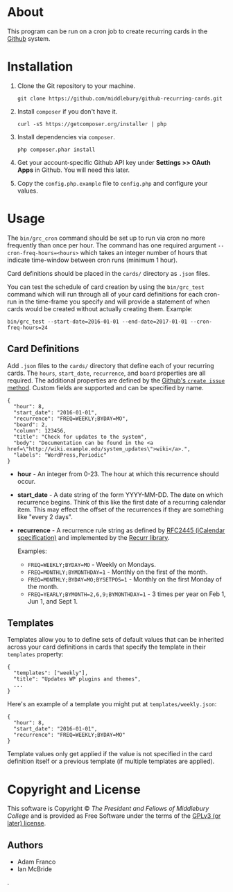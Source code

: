 About
=====

This program can be run on a cron job to create recurring cards in the [Github](https://github.com/)
system.

Installation
============

1. Clone the Git repository to your machine.

       git clone https://github.com/middlebury/github-recurring-cards.git

2. Install `composer` if you don't have it.

       curl -sS https://getcomposer.org/installer | php

3. Install dependencies via `composer`.

       php composer.phar install

4. Get your account-specific Github API key under **Settings >> OAuth Apps** in Github. You will need this later.

5. Copy the `config.php.example` file to `config.php` and configure your values.

Usage
=====

The `bin/grc_cron` command should be set up to run via cron no more frequently than
once per hour. The command has one required argument `--cron-freq-hours=<hours>`
which takes an integer number of hours that indicate time-window between cron runs (minimum 1 hour).

Card definitions should be placed in the `cards/` directory as `.json` files.

You can test the schedule of card creation by using the `bin/grc_test` command which
will run through all of your card definitions for each cron-run in the time-frame you
specify and will provide a statement of when cards would be created without actually
creating them. Example:

    bin/grc_test --start-date=2016-01-01 --end-date=2017-01-01 --cron-freq-hours=24

Card Definitions
----------------

Add `.json` files to the `cards/` directory that define each of your recurring
cards. The `hours`, `start_date`, `recurrence`, and `board` properties are all
required. The additional properties are defined by the
[Github's `create issue` method](https://developer.github.com/v3/issues/#create-an-issue).
Custom fields are supported and can be specified by name.

    {
      "hour": 8,
      "start_date": "2016-01-01",
      "recurrence": "FREQ=WEEKLY;BYDAY=MO",
      "board": 2,
      "column": 123456,
      "title": "Check for updates to the system",
      "body": "Documentation can be found in the <a href=\"http://wiki.example.edu/system_updates\">wiki</a>.",
      "labels": "WordPress,Periodic"
    }

* **hour** - An integer from 0-23. The hour at which this recurrence should occur.

* **start_date** - A date string of the form YYYY-MM-DD. The date on which recurrence begins.
  Think of this like the first date of a recurring calendar item. This may effect the offset
  of the recurrences if they are something like "every 2 days".

* **recurrence** - A recurrence rule string as defined by
  [RFC2445 (iCalendar specification)](https://tools.ietf.org/html/rfc2445#section-4.3.10) and implemented by the
  [Recurr library](https://github.com/simshaun/recurr).

  Examples:

  * `FREQ=WEEKLY;BYDAY=MO` - Weekly on Mondays.
  * `FREQ=MONTHLY;BYMONTHDAY=1` - Monthly on the first of the month.
  * `FREQ=MONTHLY;BYDAY=MO;BYSETPOS=1` - Monthly on the first Monday of the month.
  * `FREQ=YEARLY;BYMONTH=2,6,9;BYMONTHDAY=1` - 3 times per year on Feb 1, Jun 1, and Sept 1.

Templates
---------
Templates allow you to to define sets of default values that can be inherited across your card
definitions in cards that specify the template in their `templates` property:

    {
      "templates": ["weekly"],
      "title": "Updates WP plugins and themes",
      ...
    }

Here's an example of a template you might put at `templates/weekly.json`:

    {
      "hour": 8,
      "start_date": "2016-01-01",
      "recurrence": "FREQ=WEEKLY;BYDAY=MO"
    }

Template values only get applied if the value is not specified in the card definition
itself or a previous template (if multiple templates are applied).

Copyright and License
===================
This software is Copyright © *The President and Fellows of Middlebury College* and is provided as Free Software under the terms of the [GPLv3 (or later) license](http://www.gnu.org/licenses/gpl-3.0.en.html).

Authors
-------
* Adam Franco
* Ian McBride

.
